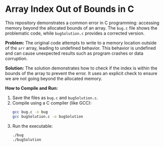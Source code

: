 # Array Index Out of Bounds in C

This repository demonstrates a common error in C programming: accessing memory beyond the allocated bounds of an array.  The `bug.c` file shows the problematic code, while `bugSolution.c` provides a corrected version.

**Problem:**
The original code attempts to write to a memory location outside of the `arr` array, leading to undefined behavior.  This behavior is undefined and can cause unexpected results such as program crashes or data corruption.

**Solution:**
The solution demonstrates how to check if the index is within the bounds of the array to prevent the error. It uses an explicit check to ensure we are not going beyond the allocated memory.

**How to Compile and Run:**
1. Save the files as `bug.c` and `bugSolution.c`. 
2. Compile using a C compiler (like GCC):
   ```bash
   gcc bug.c -o bug
   gcc bugSolution.c -o bugSolution
   ```
3. Run the executable:
   ```bash
   ./bug
   ./bugSolution
   ```